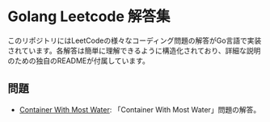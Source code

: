 # Golang Leetcode 解答集

このリポジトリにはLeetCodeの様々なコーディング問題の解答がGo言語で実装されています。各解答は簡単に理解できるように構造化されており、詳細な説明のための独自のREADMEが付属しています。

## 問題

- [Container With Most Water](./problems/ContainerWithMostWater/README.md): 「Container With Most Water」問題の解答。
